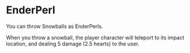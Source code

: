 EnderPerl
=========
You can throw Snowballs as EnderPerls.

When you throw a snowball, the player character will teleport to its impact location,
and dealing 5 damage (2.5 hearts) to the user. 
